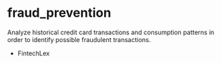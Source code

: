 # fraud_prevention
Analyze historical credit card transactions and consumption patterns in order to identify possible fraudulent transactions.

- FintechLex